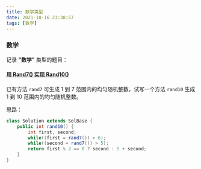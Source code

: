```yaml
---
title: 数学类型
date: 2021-10-16 23:38:57
tags: [数学]
---
```


### 数学

记录 **"数学"** 类型的题目：

#### [用 Rand7() 实现 Rand10()](https://leetcode-cn.com/problems/implement-rand10-using-rand7/)

已有方法 `rand7` 可生成 1 到 7 范围内的均匀随机整数，试写一个方法 `rand10` 生成 1 到 10 范围内的均匀随机整数。

思路：

```java
class Solution extends SolBase {
    public int rand10() {
        int first, second;
        while((first = rand7()) > 6);
        while((second = rand7()) > 5);
        return first % 2 == 0 ? second : 5 + second;
    }
}
```

